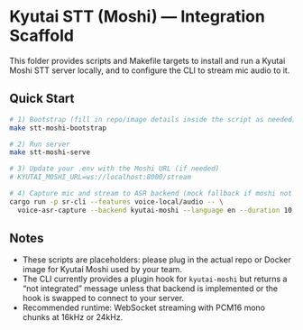 # Kyutai STT (Moshi) — Integration Scaffold

This folder provides scripts and Makefile targets to install and run a Kyutai Moshi STT server locally, and to configure the CLI to stream mic audio to it.

## Quick Start

```bash
# 1) Bootstrap (fill in repo/image details inside the script as needed)
make stt-moshi-bootstrap

# 2) Run server
make stt-moshi-serve

# 3) Update your .env with the Moshi URL (if needed)
# KYUTAI_MOSHI_URL=ws://localhost:8000/stream

# 4) Capture mic and stream to ASR backend (mock fallback if moshi not wired yet)
cargo run -p sr-cli --features voice-local/audio -- \
  voice-asr-capture --backend kyutai-moshi --language en --duration 10
```

## Notes
- These scripts are placeholders: please plug in the actual repo or Docker image for Kyutai Moshi used by your team.
- The CLI currently provides a plugin hook for `kyutai-moshi` but returns a “not integrated” message unless that backend is implemented or the hook is swapped to connect to your server.
- Recommended runtime: WebSocket streaming with PCM16 mono chunks at 16kHz or 24kHz.

